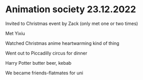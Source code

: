 # Animation society 23.12.2022

Invited to Christmas event by Zack (only met one or two times)

Met Yixiu 

Watched Christmas anime heartwarming kind of thing

Went out to Piccadilly circus for dinner 

Harry Potter butter beer, kebab

We became friends-flatmates for uni